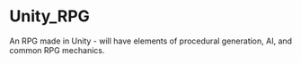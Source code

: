 # Unity_RPG
An RPG made in Unity - will have elements of procedural generation, AI, and common RPG mechanics.
